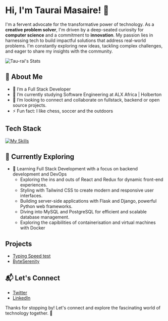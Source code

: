 # Hi, I'm Taurai Masaire! 👋

I'm a fervent advocate for the transformative power of technology. As a **creative problem solver**, I'm driven by a deep-seated curiosity for **computer science** and a commitment to **innovation**. My passion lies in harnessing tech to build impactful solutions that address real-world problems. I'm constantly exploring new ideas, tackling complex challenges, and eager to share my insights with the community.

![Tau-rai's Stats](https://github-readme-stats.vercel.app/api?username=Tau-rai&theme=vue-dark&show_icons=true&hide_border=true&count_private=true)

## 🚀 About Me

- 🔭 I’m a Full Stack Developer 
- 🌱 I’m currently studying Software Engineering at ALX Africa | Holberton
- 👯 I’m looking to connect and collaborate on fullstack, backend or open source projects.
- ⚡ Fun fact: I like chess, soccer and the outdoors


## Tech Stack
[![My Skills](https://skillicons.dev/icons?i=js,html,css,jquery,c,python,pythondjango,mysql,docker,nginx,bash,git,linux,vim)](https://skillicons.dev)

## 🌱 Currently Exploring

- 🚀 Learning Full Stack Development with a focus on backend development and DevOps 
  - Exploring the ins and outs of React and Redux for dynamic front-end experiences.
  - Styling with Tailwind CSS to create modern and responsive user interfaces.
  - Building server-side applications with Flask and Django, powerful Python web frameworks.
  - Diving into MySQL and PostgreSQL for efficient and scalable database management.
  - Exploring the capibilities of containerisation and virtual machines with Docker

 
 ##  Projects

- [Typing Speed test](https://tau-rai.github.io/typing-speed-test/)
- [ByteSerenity](https://www.byteserenity.social)


## 📬 Let's Connect

- [Twitter](https://twitter.com/tau_rai)
- [LinkedIn](https://linkedin.com/m/taurai-masaire)

Thanks for stopping by! Let's connect and explore the fascinating world of technology together. 🚀


